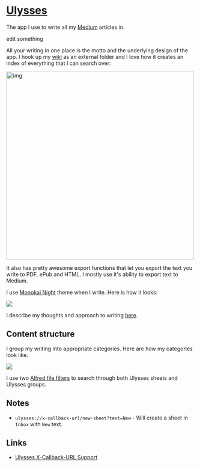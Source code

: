 # [Ulysses](https://ulyssesapp.com/)

The app I use to write all my [Medium](https://medium.com/@nikitavoloboev) articles in.

edit something


All your writing in one place is the motto and the underlying design of the app. I hook up my [wiki](https://github.com/nikitavoloboev/knowledge) as an external folder and I love how it creates an index of everything that I can search over:

<img src="http://i.imgur.com/Aa17RCQ.png" width="500" alt="img">

It also has pretty awesome export functions that let you export the text you write to PDF, ePub and HTML. I mostly use it's ability to export text to Medium.

I use [Monokai Night](https://styles.ulyssesapp.com/bundle/Monokai+Night/5bbcb619b3dafa6b4e6d6bd4) theme when I write. Here is how it looks:

![](https://i.imgur.com/5yfxluP.png)

I describe my thoughts and approach to writing [here](../../writing/writing.md).

## Content structure

I group my writing into appropriate categories. Here are how my categories look like.

![](https://i.imgur.com/2jJj2uz.png)

I use two [Alfred file filters](https://github.com/nikitavoloboev/small-workflows/tree/master/search-files#readme) to search through both Ulysses sheets and Ulysses groups.

## Notes

- `ulysses://x-callback-url/new-sheet?text=New` - Will create a sheet in `Inbox` with `New` text.

## Links

- [Ulysses X-Callback-URL Support](https://ulysses.app/kb/x-callback-url/)